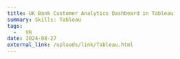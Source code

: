 ```yaml
---
title: UK Bank Customer Analytics Dashboard in Tableau
summary: Skills: Tableau
tags:
  -   VR
date: 2024-08-27
external_link: /uploads/link/Tableau.html
---
```

